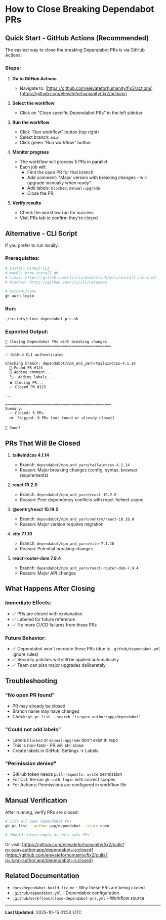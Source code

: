 # How to Close Breaking Dependabot PRs

## Quick Start - GitHub Actions (Recommended)

The easiest way to close the breaking Dependabot PRs is via GitHub Actions:

### Steps:

1. **Go to GitHub Actions**
   - Navigate to: [https://github.com/elevateforhumanity/fix2/actions](https://github.com/elevateforhumanity/fix2/actions)

2. **Select the workflow**
   - Click on "Close specific Dependabot PRs" in the left sidebar

3. **Run the workflow**
   - Click "Run workflow" button (top right)
   - Select branch: `main`
   - Click green "Run workflow" button

4. **Monitor progress**
   - The workflow will process 5 PRs in parallel
   - Each job will:
     - Find the open PR for that branch
     - Add comment: "Major version with breaking changes - will upgrade manually when ready"
     - Add labels: `blocked`, `manual-upgrade`
     - Close the PR

5. **Verify results**
   - Check the workflow run for success
   - Visit PRs tab to confirm they're closed

## Alternative - CLI Script

If you prefer to run locally:

### Prerequisites:
```bash
# Install GitHub CLI
# macOS: brew install gh
# Linux: https://github.com/cli/cli/blob/trunk/docs/install_linux.md
# Windows: https://github.com/cli/cli/releases

# Authenticate
gh auth login
```

### Run:
```bash
./scripts/close-dependabot-prs.sh
```

### Expected Output:
```
🤖 Closing Dependabot PRs with breaking changes
================================================

✅ GitHub CLI authenticated

Checking branch: dependabot/npm_and_yarn/tailwindcss-4.1.14
  📝 Found PR #123
  💬 Adding comment...
  🏷️  Adding labels...
  ❌ Closing PR...
  ✅ Closed PR #123

...

================================================
Summary:
  ✅ Closed: 5 PRs
  ⏭️  Skipped: 0 PRs (not found or already closed)

🎉 Done!
```

## PRs That Will Be Closed

1. **tailwindcss 4.1.14**
   - Branch: `dependabot/npm_and_yarn/tailwindcss-4.1.14`
   - Reason: Major breaking changes (config, syntax, browser requirements)

2. **react 19.2.0**
   - Branch: `dependabot/npm_and_yarn/react-19.2.0`
   - Reason: Peer dependency conflicts with react-helmet-async

3. **@sentry/react 10.19.0**
   - Branch: `dependabot/npm_and_yarn/sentry/react-10.19.0`
   - Reason: Major version requires migration

4. **vite 7.1.10**
   - Branch: `dependabot/npm_and_yarn/vite-7.1.10`
   - Reason: Potential breaking changes

5. **react-router-dom 7.9.4**
   - Branch: `dependabot/npm_and_yarn/react-router-dom-7.9.4`
   - Reason: Major API changes

## What Happens After Closing

### Immediate Effects:
- ✅ PRs are closed with explanation
- ✅ Labeled for future reference
- ✅ No more CI/CD failures from these PRs

### Future Behavior:
- ✅ Dependabot won't recreate these PRs (due to `.github/dependabot.yml` ignore rules)
- ✅ Security patches will still be applied automatically
- ✅ Team can plan major upgrades deliberately

## Troubleshooting

### "No open PR found"
- PR may already be closed
- Branch name may have changed
- Check: `gh pr list --search "is:open author:app/dependabot"`

### "Could not add labels"
- Labels `blocked` or `manual-upgrade` don't exist in repo
- This is non-fatal - PR will still close
- Create labels in GitHub: Settings → Labels

### "Permission denied"
- GitHub token needs `pull-requests: write` permission
- For CLI: Re-run `gh auth login` with correct scopes
- For Actions: Permissions are configured in workflow file

## Manual Verification

After running, verify PRs are closed:

```bash
# List all open Dependabot PRs
gh pr list --author app/dependabot --state open

# Should return empty or only safe PRs
```

Or visit: [https://github.com/elevateforhumanity/fix2/pulls?q=is:pr+author:app/dependabot+is:closed](https://github.com/elevateforhumanity/fix2/pulls?q=is:pr+author:app/dependabot+is:closed)

## Related Documentation

- `docs/dependabot-build-fix.md` - Why these PRs are being closed
- `.github/dependabot.yml` - Dependabot configuration
- `.github/workflows/close-dependabot-prs.yml` - Workflow source

---

**Last Updated:** 2025-10-15 01:53 UTC
